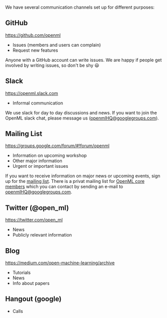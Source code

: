 We have several communication channels set up for different purposes:

## GitHub 
https://github.com/openml
* Issues (members and users can complain)  
* Request new features  

Anyone with a GitHub account can write issues. We are happy if people get involved by writing issues, so don't be shy :smiley:


## Slack
https://openml.slack.com
* Informal communication  

We use slack for day to day discussions and news. If you want to join the OpenML slack chat, please message us (openmlHQ@googlegroups.com).


## Mailing List
https://groups.google.com/forum/#!forum/openml
* Information on upcoming workshop  
* Other major information  
* Urgent or important issues  

If you want to receive information on major news or upcoming events, sign up for the [mailing list](https://groups.google.com/forum/#!forum/openml). There is a privat mailing list for [OpenML core members](https://github.com/openml/OpenML/wiki/Core-team) which you can contact by sending an e-mail to openmlHQ@googlegroups.com.


## Twitter (@open_ml)
https://twitter.com/open_ml
* News  
* Publicly relevant information  


## Blog
https://medium.com/open-machine-learning/archive
* Tutorials  
* News  
* Info about papers  


## Hangout (google)
* Calls  
